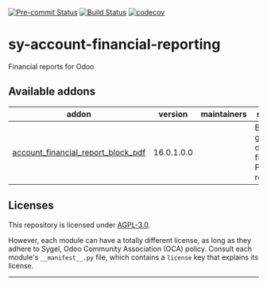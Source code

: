 
<!-- /!\ Non OCA Context : Set here the badge of your runbot / runboat instance. -->
[![Pre-commit Status](https://github.com/sygel-technology/sy-account-financial-reporting/actions/workflows/pre-commit.yml/badge.svg?branch=16.0)](https://github.com/sygel-technology/sy-account-financial-reporting/actions/workflows/pre-commit.yml?query=branch%3A16.0)
[![Build Status](https://github.com/sygel-technology/sy-account-financial-reporting/actions/workflows/test.yml/badge.svg?branch=16.0)](https://github.com/sygel-technology/sy-account-financial-reporting/actions/workflows/test.yml?query=branch%3A16.0)
[![codecov](https://codecov.io/gh/sygel-technology/sy-account-financial-reporting/branch/16.0/graph/badge.svg)](https://codecov.io/gh/sygel-technology/sy-account-financial-reporting)
<!-- /!\ Non OCA Context : Set here the badge of your translation instance. -->

<!-- /!\ do not modify above this line -->

# sy-account-financial-reporting

Financial reports for Odoo

<!-- /!\ do not modify below this line -->

<!-- prettier-ignore-start -->

[//]: # (addons)

Available addons
----------------
addon | version | maintainers | summary
--- | --- | --- | ---
[account_financial_report_block_pdf](account_financial_report_block_pdf/) | 16.0.1.0.0 |  | Block the generation of financial PDF reports

[//]: # (end addons)

<!-- prettier-ignore-end -->

## Licenses

This repository is licensed under [AGPL-3.0](LICENSE).

However, each module can have a totally different license, as long as they adhere to Sygel, Odoo Community Association (OCA)
policy. Consult each module's `__manifest__.py` file, which contains a `license` key
that explains its license.

----
<!-- /!\ Non OCA Context : Set here the full description of your organization. -->
